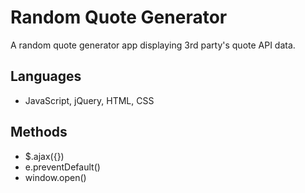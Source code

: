 # Random Quote Generator
A random quote generator app displaying 3rd party's quote API data.

## Languages
- JavaScript, jQuery, HTML, CSS

## Methods
- $.ajax({})
- e.preventDefault()
- window.open()
